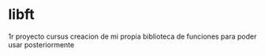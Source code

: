 # libft
1r proyecto cursus
creacion de mi propia biblioteca de funciones para poder usar posteriormente
